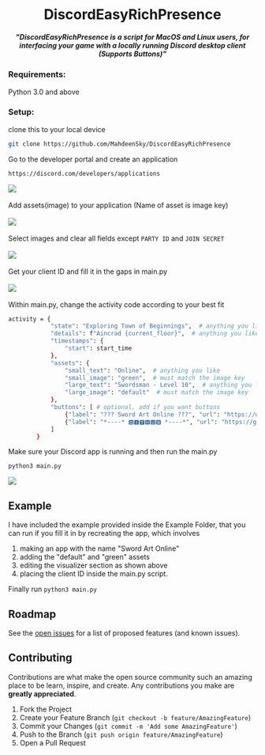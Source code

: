 <h1 align="center">DiscordEasyRichPresence</h1>
<h5 align="center">"DiscordEasyRichPresence is a script for MacOS and Linux users, for interfacing your game with a locally running Discord desktop client (Supports Buttons)"</h5>
<!--<img align="right" src='https://github.com/niveshbirangal/discord-rpc/blob/master/readmeassets/intro.gif' width="150">-->

### Requirements:
Python 3.0 and above
### Setup:
clone this to your local device
```bash
git clone https://github.com/MahdeenSky/DiscordEasyRichPresence
```
Go to the developer portal and create an application
```bash
https://discord.com/developers/applications
```
<img align="center" src='https://github.com/niveshbirangal/discord-rpc/blob/master/readmeassets/createapp.gif'>
<br><br />
Add assets(image) to your application (Name of asset is image key)
<br><br>
<img align="center" src='https://i.imgur.com/i4dYvnv.png'>
<br><br /> 
Select images and clear all fields except <code>PARTY ID</code> and <code>JOIN SECRET</code>
<br><br>
<img align="center" src='https://i.imgur.com/pPzipuv.png'>
<br><br />
Get your client ID and fill it in the gaps in main.py
<br><br>
<img align="center" src='https://i.imgur.com/X3G0hQy.png'>
<br><br />
Within main.py, change the activity code according to your best fit

```bash
activity = {
            "state": "Exploring Town of Beginnings",  # anything you like
            "details": f"Aincrad {current_floor}",  # anything you like
            "timestamps": {
                "start": start_time
            },
            "assets": {
                "small_text": "Online",  # anything you like
                "small_image": "green",  # must match the image key
                "large_text": "Swordsman - Level 10",  # anything you like
                "large_image": "default"  # must match the image key
            },
            "buttons": [ # optional, add if you want buttons
                {"label": "??? Sword Art Online ???", "url": "https://www.youtube.com/watch?v=onYSNgHbbW8&ab_channel=Gigguk"}, 
                {"label": "*----* 🅶🅸🆃🅷🆄🅱 *----*", "url": "https://github.com/MahdeenSky"} # label = button text, url = link to redirect on click
            ]
        }
```
Make sure your Discord app is running and then run the main.py
```bash
python3 main.py
```
<img align="center" src='https://i.imgur.com/7VdRxrD.png'>

<!-- EXAMPLE -->
## Example
I have included the example provided inside the Example Folder, that you can run if you fill it in by recreating the app, which involves 
1. making an app with the name "Sword Art Online"
2. adding the "default" and "green" assets
3. editing the visualizer section as shown above
4. placing the client ID inside the main.py script.

Finally run `python3 main.py`

<!-- ROADMAP -->
## Roadmap
See the [open issues](https://github.com/MahdeenSky/DiscordEasyRichPresence/issues) for a list of proposed features (and known issues).

<!-- CONTRIBUTING -->
## Contributing
Contributions are what make the open source community such an amazing place to be learn, inspire, and create. Any contributions you make are **greatly appreciated**.
1. Fork the Project
2. Create your Feature Branch (`git checkout -b feature/AmazingFeature`)
3. Commit your Changes (`git commit -m 'Add some AmazingFeature'`)
4. Push to the Branch (`git push origin feature/AmazingFeature`)
5. Open a Pull Request
